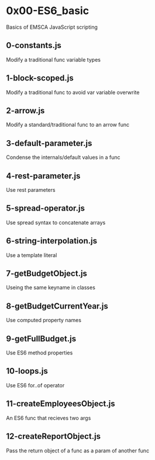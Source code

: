 # 0x00-ES6_basic
Basics of EMSCA JavaScript scripting

## 0-constants.js
Modify a traditional func variable types

## 1-block-scoped.js
Modify a traditional func to avoid var variable overwrite

## 2-arrow.js
Modify a standard/traditional func to an arrow func

## 3-default-parameter.js
Condense the internals/default values in a func

## 4-rest-parameter.js
Use rest parameters

## 5-spread-operator.js
Use spread syntax to concatenate arrays

## 6-string-interpolation.js
Use a template literal

## 7-getBudgetObject.js
Useing the same keyname in classes

## 8-getBudgetCurrentYear.js
Use computed property names

## 9-getFullBudget.js
Use ES6 method properties

## 10-loops.js
Use ES6 for..of operator

## 11-createEmployeesObject.js
An ES6 func that recieves two args

## 12-createReportObject.js
Pass the return object of a func as a param of another func 
